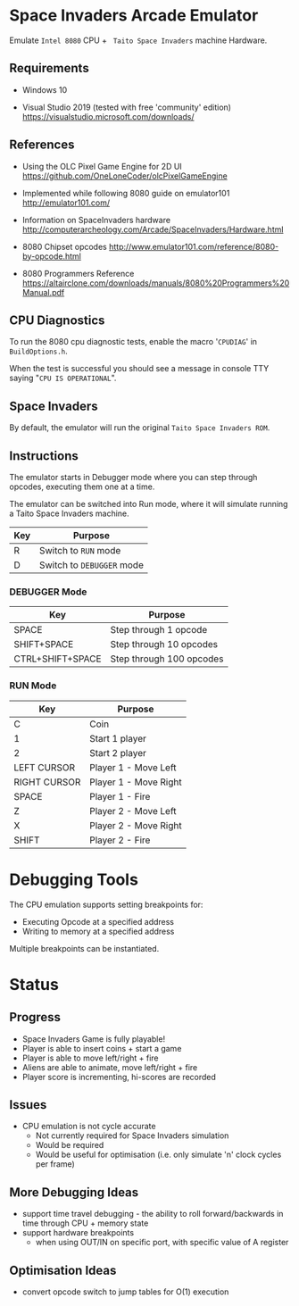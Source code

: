 # Space Invaders Arcade Emulator

Emulate `Intel 8080` CPU + ` Taito Space Invaders` machine Hardware.

## Requirements

- Windows 10

- Visual Studio 2019 (tested with free 'community' edition)
  https://visualstudio.microsoft.com/downloads/

## References

- Using the OLC Pixel Game Engine for 2D UI
  https://github.com/OneLoneCoder/olcPixelGameEngine

- Implemented while following 8080 guide on emulator101
  http://emulator101.com/

- Information on SpaceInvaders hardware
  http://computerarcheology.com/Arcade/SpaceInvaders/Hardware.html

- 8080 Chipset opcodes
  http://www.emulator101.com/reference/8080-by-opcode.html

- 8080 Programmers Reference
  https://altairclone.com/downloads/manuals/8080%20Programmers%20Manual.pdf

## CPU Diagnostics

To run the 8080 cpu diagnostic tests, enable the macro '`CPUDIAG`' in `BuildOptions.h`.

When the test is successful you should see a message in console TTY saying "`CPU IS OPERATIONAL`".

## Space Invaders

By default, the emulator will run the original `Taito Space Invaders ROM`.

## Instructions

The emulator starts in Debugger mode where you can step through opcodes, executing them one at a time.

The emulator can be switched into Run mode, where it will simulate running a Taito Space Invaders machine.

| Key |  Purpose |
|---|---|
| R  | Switch to `RUN` mode  |
| D  | Switch to `DEBUGGER` mode  |

### DEBUGGER Mode

| Key |  Purpose |
|---|---|
| SPACE  | Step through 1 opcode  |
| SHIFT+SPACE  | Step through 10 opcodes  |
| CTRL+SHIFT+SPACE  | Step through 100 opcodes  |

### RUN Mode

| Key |  Purpose |
|---|---|
| C  | Coin  |
| 1  | Start 1 player  |
| 2  | Start 2 player  |
| LEFT CURSOR  | Player 1 - Move Left  |
| RIGHT CURSOR  | Player 1 - Move Right  |
| SPACE  |  Player 1 - Fire |
| Z  | Player 2 - Move Left  |
| X  | Player 2 - Move Right  |
| SHIFT  | Player 2 - Fire  |

# Debugging Tools

The CPU emulation supports setting breakpoints for:

- Executing Opcode at a specified address
- Writing to memory at a specified address

Multiple breakpoints can be instantiated.

# Status
## Progress

- Space Invaders Game is fully playable!
- Player is able to insert coins + start a game
- Player is able to move left/right + fire
- Aliens are able to animate, move left/right + fire
- Player score is incrementing, hi-scores are recorded

## Issues

- CPU emulation is not cycle accurate
  - Not currently required for Space Invaders simulation
  - Would be required
  - Would be useful for optimisation (i.e. only simulate 'n' clock cycles per frame)

## More Debugging Ideas

- support time travel debugging - the ability to roll forward/backwards in time through CPU + memory state
- support hardware breakpoints
  - when using OUT/IN on specific port, with specific value of A register

## Optimisation Ideas

- convert opcode switch to jump tables for O(1) execution
